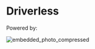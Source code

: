 # Driverless

Powered by:

![embedded_photo_compressed](https://github.com/raceup-electric/Driverless/assets/143874367/76e5d4c9-8fa4-4800-a7a4-4bf80ca3bdd1)
